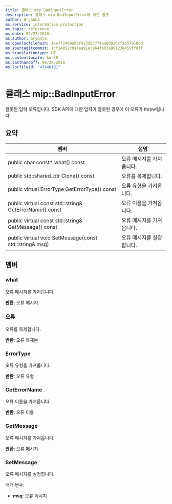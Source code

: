 ```yaml
---
title: 클래스 mip BadInputError
description: 클래스 mip BadInputError에 대한 참조
author: BryanLa
ms.service: information-protection
ms.topic: reference
ms.date: 09/27/2018
ms.author: bryanla
ms.openlocfilehash: 1ee772499e55f413d8c7f4aa0d926cf2b579106d
ms.sourcegitcommit: 1cf14852cd14ea91ac964fb03a901238455ffdff
ms.translationtype: HT
ms.contentlocale: ko-KR
ms.lasthandoff: 09/28/2018
ms.locfileid: "47446191"
---
```

# <a name="class-mipbadinputerror"></a>클래스 mip::BadInputError 
잘못된 입력 오류입니다. SDK API에 대한 입력이 잘못된 경우에 이 오류가 throw됩니다.
  
## <a name="summary"></a>요약
 멤버                        | 설명                                
--------------------------------|---------------------------------------------
 public char const* what() const  |  오류 메시지를 가져옵니다.
public std::shared_ptr<Error> Clone() const  |  오류를 복제합니다.
 public virtual ErrorType GetErrorType() const  |  오류 유형을 가져옵니다.
 public virtual const std::string& GetErrorName() const  |  오류 이름을 가져옵니다.
 public virtual const std::string& GetMessage() const  |  오류 메시지를 가져옵니다.
 public virtual void SetMessage(const std::string& msg)  |  오류 메시지를 설정합니다.
  
## <a name="members"></a>멤버
  
### <a name="what"></a>what
오류 메시지를 가져옵니다.

  
**반환**: 오류 메시지
  
### <a name="error"></a>오류
오류를 복제합니다.

  
**반환**: 오류 복제본
  
### <a name="errortype"></a>ErrorType
오류 유형을 가져옵니다.

  
**반환**: 오류 유형
  
### <a name="geterrorname"></a>GetErrorName
오류 이름을 가져옵니다.

  
**반환**: 오류 이름
  
### <a name="getmessage"></a>GetMessage
오류 메시지를 가져옵니다.

  
**반환**: 오류 메시지
  
### <a name="setmessage"></a>SetMessage
오류 메시지를 설정합니다.

매개 변수:  
* **msg**: 오류 메시지

